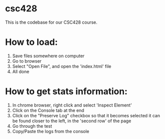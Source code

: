 # csc428
This is the codebase for our CSC428 course.

# How to load:
1. Save files somewhere on computer
2. Go to browser
3. Select "Open File", and open the 'index.html' file
4. All done

# How to get stats information:
1. In chrome browser, right click and select 'Inspect Element'
2. Click on the Console tab at the end
3. Click on the "Preserve Log" checkbox so that it becomes selected
   it can be found closer to the left, in the 'second row' of the page
4. Go through the test
5. Copy/Paste the logs from the console